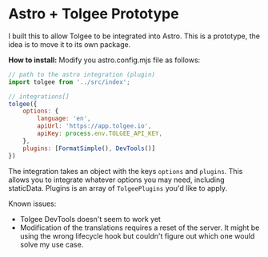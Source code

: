 # Astro + Tolgee Prototype

I built this to allow Tolgee to be integrated into Astro. This is a prototype, the idea is to move it to its own package.

**How to install:**
Modify you astro.config.mjs file as follows:

```js
// path to the astro integration (plugin)
import tolgee from '../src/index';

// integrations[]
tolgee({
    options: {
        language: 'en',
        apiUrl: 'https://app.tolgee.io',
        apiKey: process.env.TOLGEE_API_KEY, 
    },
    plugins: [FormatSimple(), DevTools()]
})
```

The integration takes an object with the keys `options` and `plugins`. This allows you to integrate whatever options you may need, including staticData. Plugins is an array of `TolgeePlugins` you'd like to apply. 

Known issues:
- Tolgee DevTools doesn't seem to work yet
- Modification of the translations requires a reset of the server. It might be using the wrong lifecycle hook but couldn't figure out which one would solve my use case.